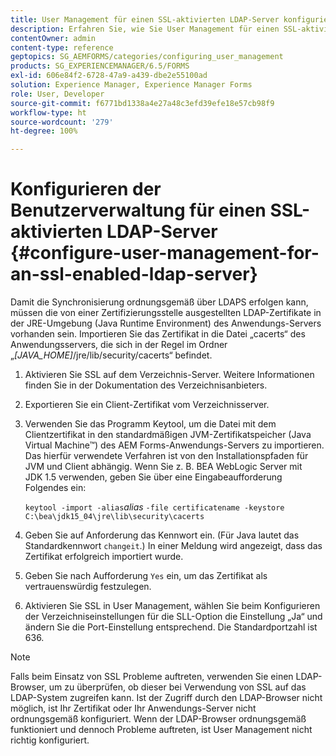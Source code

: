 ```yaml
---
title: User Management für einen SSL-aktivierten LDAP-Server konfigurieren
description: Erfahren Sie, wie Sie User Management für einen SSL-aktivierten LDAP-Server konfigurieren, damit die Synchronisierung aktiviert wird, um Über LDAPS ordnungsgemäß zu funktionieren.
contentOwner: admin
content-type: reference
geptopics: SG_AEMFORMS/categories/configuring_user_management
products: SG_EXPERIENCEMANAGER/6.5/FORMS
exl-id: 606e84f2-6728-47a9-a439-dbe2e55100ad
solution: Experience Manager, Experience Manager Forms
role: User, Developer
source-git-commit: f6771bd1338a4e27a48c3efd39efe18e57cb98f9
workflow-type: ht
source-wordcount: '279'
ht-degree: 100%

---
```


# Konfigurieren der Benutzerverwaltung für einen SSL-aktivierten LDAP-Server {#configure-user-management-for-an-ssl-enabled-ldap-server}

Damit die Synchronisierung ordnungsgemäß über LDAPS erfolgen kann, müssen die von einer Zertifizierungsstelle ausgestellten LDAP-Zertifikate in der JRE-Umgebung (Java Runtime Environment) des Anwendungs-Servers vorhanden sein. Importieren Sie das Zertifikat in die Datei „cacerts“ des Anwendungsservers, die sich in der Regel im Ordner „*[JAVA_HOME]*/jre/lib/security/cacerts“ befindet.

1. Aktivieren Sie SSL auf dem Verzeichnis-Server. Weitere Informationen finden Sie in der Dokumentation des Verzeichnisanbieters.
1. Exportieren Sie ein Client-Zertifikat vom Verzeichnisserver.
1. Verwenden Sie das Programm Keytool, um die Datei mit dem Clientzertifikat in den standardmäßigen JVM-Zertifikatspeicher (Java Virtual Machine™) des AEM Forms-Anwendungs-Servers zu importieren. Das hierfür verwendete Verfahren ist von den Installationspfaden für JVM und Client abhängig. Wenn Sie z. B. BEA WebLogic Server mit JDK 1.5 verwenden, geben Sie über eine Eingabeaufforderung Folgendes ein:

   `keytool -import -alias`*alias* `-file certificatename -keystore C:\bea\jdk15_04\jre\lib\security\cacerts`

1. Geben Sie auf Anforderung das Kennwort ein. (Für Java lautet das Standardkennwort `changeit`.) In einer Meldung wird angezeigt, dass das Zertifikat erfolgreich importiert wurde.
1. Geben Sie nach Aufforderung `Yes` ein, um das Zertifikat als vertrauenswürdig festzulegen.
1. Aktivieren Sie SSL in User Management, wählen Sie beim Konfigurieren der Verzeichniseinstellungen für die SLL-Option die Einstellung „Ja“ und ändern Sie die Port-Einstellung entsprechend. Die Standardportzahl ist 636.

>[!NOTE]
>
>Falls beim Einsatz von SSL Probleme auftreten, verwenden Sie einen LDAP-Browser, um zu überprüfen, ob dieser bei Verwendung von SSL auf das LDAP-System zugreifen kann. Ist der Zugriff durch den LDAP-Browser nicht möglich, ist Ihr Zertifikat oder Ihr Anwendungs-Server nicht ordnungsgemäß konfiguriert. Wenn der LDAP-Browser ordnungsgemäß funktioniert und dennoch Probleme auftreten, ist User Management nicht richtig konfiguriert.
